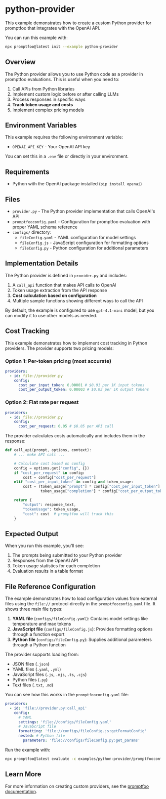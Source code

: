 # python-provider

This example demonstrates how to create a custom Python provider for promptfoo that integrates with the OpenAI API.

You can run this example with:

```bash
npx promptfoo@latest init --example python-provider
```

## Overview

The Python provider allows you to use Python code as a provider in promptfoo evaluations. This is useful when you need to:

1. Call APIs from Python libraries
2. Implement custom logic before or after calling LLMs
3. Process responses in specific ways
4. **Track token usage and costs**
5. Implement complex pricing models

## Environment Variables

This example requires the following environment variable:

- `OPENAI_API_KEY` - Your OpenAI API key

You can set this in a `.env` file or directly in your environment.

## Requirements

- Python with the OpenAI package installed (`pip install openai`)

## Files

- `provider.py` - The Python provider implementation that calls OpenAI's API
- `promptfooconfig.yaml` - Configuration for promptfoo evaluation with proper YAML schema reference
- `configs/` directory:
  - `fileConfig.yaml` - YAML configuration for model settings
  - `fileConfig.js` - JavaScript configuration for formatting options
  - `fileConfig.py` - Python configuration for additional parameters

## Implementation Details

The Python provider is defined in `provider.py` and includes:

1. A `call_api` function that makes API calls to OpenAI
2. Token usage extraction from the API response
3. **Cost calculation based on configuration**
4. Multiple sample functions showing different ways to call the API

By default, the example is configured to use `gpt-4.1-mini` model, but you can modify it to use other models as needed.

## Cost Tracking

This example demonstrates how to implement cost tracking in Python providers. The provider supports two pricing models:

### Option 1: Per-token pricing (most accurate)

```yaml
providers:
  - id: file://provider.py
    config:
      cost_per_input_token: 0.00001 # $0.01 per 1K input tokens
      cost_per_output_token: 0.00003 # $0.03 per 1K output tokens
```

### Option 2: Flat rate per request

```yaml
providers:
  - id: file://provider.py
    config:
      cost_per_request: 0.05 # $0.05 per API call
```

The provider calculates costs automatically and includes them in the response:

```python
def call_api(prompt, options, context):
    # ... make API call ...

    # Calculate cost based on config
    config = options.get("config", {})
    if "cost_per_request" in config:
        cost = config["cost_per_request"]
    elif "cost_per_input_token" in config and token_usage:
        cost = (token_usage["prompt"] * config["cost_per_input_token"] +
                token_usage["completion"] * config["cost_per_output_token"])

    return {
        "output": response_text,
        "tokenUsage": token_usage,
        "cost": cost  # promptfoo will track this
    }
```

## Expected Output

When you run this example, you'll see:

1. The prompts being submitted to your Python provider
2. Responses from the OpenAI API
3. Token usage statistics for each completion
4. Evaluation results in a table format

## File Reference Configuration

The example demonstrates how to load configuration values from external files using the `file://` protocol directly in the `promptfooconfig.yaml` file. It shows three main file types:

1. **YAML file** (`configs/fileConfig.yaml`): Contains model settings like temperature and max tokens
2. **JavaScript file** (`configs/fileConfig.js`): Provides formatting options through a function export
3. **Python file** (`configs/fileConfig.py`): Supplies additional parameters through a Python function

The provider supports loading from:

- JSON files (`.json`)
- YAML files (`.yaml`, `.yml`)
- JavaScript files (`.js`, `.mjs`, `.ts`, `.cjs`)
- Python files (`.py`)
- Text files (`.txt`, `.md`)

You can see how this works in the `promptfooconfig.yaml` file:

```yaml
providers:
  - id: 'file://provider.py:call_api'
    config:
      # YAML
      settings: 'file://configs/fileConfig.yaml'
      # JavaScript file
      formatting: 'file://configs/fileConfig.js:getFormatConfig'
      nested: # Python file
        parameters: 'file://configs/fileConfig.py:get_params'
```

Run the example with:

```bash
npx promptfoo@latest evaluate -c examples/python-provider/promptfooconfig.yaml
```

## Learn More

For more information on creating custom providers, see the [promptfoo documentation](https://promptfoo.dev/docs/providers/python/).
